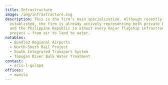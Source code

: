 ```yaml
---
title: Infrastructure
image: /img/infrastracture.svg
description: This is the firm’s main specialization. Although recently
  established, the firm is already actively representing both private bidders
  and the Philippine Republic in almost every major flagship infrastructure
  project — from air to land to water.
notables:
  - Bundled Regional Airports
  - North-South Rail Project
  - South Integrated Transport System
  - Tamugan River Bulk Water Treatment
contact:
  - aris-l-gulapa
offices:
  - manila
---
```


